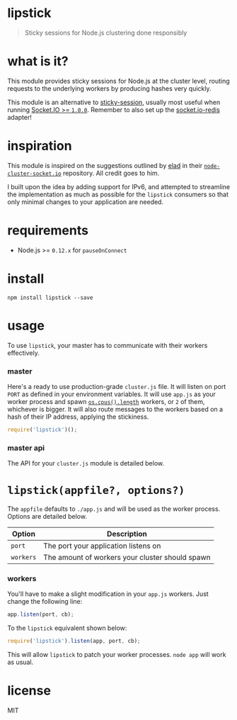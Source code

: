 # lipstick

> Sticky sessions for Node.js clustering done responsibly

# what is it?

This module provides sticky sessions for Node.js at the cluster level, routing requests to the underlying workers by producing hashes very quickly.

This module is an alternative to [sticky-session][4], usually most useful when running [Socket.IO >= `1.0.0`][5]. Remember to also set up the [socket.io-redis][6] adapter!

# inspiration

This module is inspired on the suggestions outlined by [elad][1] in their [`node-cluster-socket.io`][2] repository. All credit goes to him.

I built upon the idea by adding support for IPv6, and attempted to streamline the implementation as much as possible for the `lipstick` consumers so that only minimal changes to your application are needed.

# requirements

- Node.js >= `0.12.x` for `pauseOnConnect`

# install

```shell
npm install lipstick --save
```

# usage

To use `lipstick`, your master has to communicate with their workers effectively.

### master

Here's a ready to use production-grade `cluster.js` file. It will listen on port `PORT` as defined in your environment variables. It will use `app.js` as your worker process and spawn [`os.cpus().length`][3] workers, or `2` of them, whichever is bigger. It will also route messages to the workers based on a hash of their IP address, applying the stickiness.

```js
require('lipstick')();
```

### master api

The API for your `cluster.js` module is detailed below.

# `lipstick(appfile?, options?)`

The `appfile` defaults to `./app.js` and will be used as the worker process. Options are detailed below.

Option    | Description
----------|---------------------------------------------------------------------------------
`port`    | The port your application listens on
`workers` | The amount of workers your cluster should spawn

### workers

You'll have to make a slight modification in your `app.js` workers. Just change the following line:

```js
app.listen(port, cb);
```

To the `lipstick` equivalent shown below:

```js
require('lipstick').listen(app, port, cb);
```

This will allow `lipstick` to patch your worker processes. `node app` will work as usual.

# license

MIT

[1]: https://github.com/elad
[2]: https://github.com/elad/node-cluster-socket.io
[3]: https://nodejs.org/api/os.html#os_os_cpus
[4]: https://github.com/indutny/sticky-session
[5]: https://github.com/Automattic/socket.io
[6]: https://github.com/Automattic/socket.io-redis
